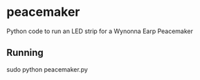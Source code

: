 # peacemaker
Python code to run an LED strip for a Wynonna Earp Peacemaker

## Running
sudo python peacemaker.py